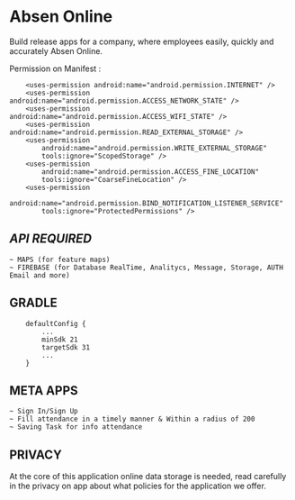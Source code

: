 # Absen Online
Build release apps for a company, where employees easily, quickly and accurately Absen Online.

Permission on Manifest :

```
    <uses-permission android:name="android.permission.INTERNET" />
    <uses-permission android:name="android.permission.ACCESS_NETWORK_STATE" />
    <uses-permission android:name="android.permission.ACCESS_WIFI_STATE" />
    <uses-permission android:name="android.permission.READ_EXTERNAL_STORAGE" />
    <uses-permission
        android:name="android.permission.WRITE_EXTERNAL_STORAGE"
        tools:ignore="ScopedStorage" />
    <uses-permission
        android:name="android.permission.ACCESS_FINE_LOCATION"
        tools:ignore="CoarseFineLocation" />
    <uses-permission
        android:name="android.permission.BIND_NOTIFICATION_LISTENER_SERVICE"
        tools:ignore="ProtectedPermissions" />
 ```
 
 ## *API REQUIRED*
 
 ```
 ~ MAPS (for feature maps)
 ~ FIREBASE (for Database RealTime, Analitycs, Message, Storage, AUTH Email and more)
 ```

## GRADLE
```
    defaultConfig {
        ...
        minSdk 21
        targetSdk 31
        ...
    }
```

## META APPS

```
~ Sign In/Sign Up
~ Fill attendance in a timely manner & Within a radius of 200
~ Saving Task for info attendance
```

## PRIVACY
At the core of this application online data storage is needed, read carefully in the privacy on app about what policies for the application we offer.
